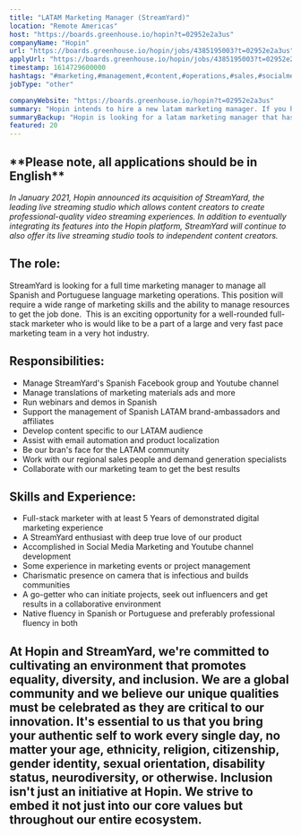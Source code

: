 ```yaml
---
title: "LATAM Marketing Manager (StreamYard)"
location: "Remote Americas"
host: "https://boards.greenhouse.io/hopin?t=02952e2a3us"
companyName: "Hopin"
url: "https://boards.greenhouse.io/hopin/jobs/4385195003?t=02952e2a3us"
applyUrl: "https://boards.greenhouse.io/hopin/jobs/4385195003?t=02952e2a3us#app"
timestamp: 1614729600000
hashtags: "#marketing,#management,#content,#operations,#sales,#socialmedia,#translation,#English"
jobType: "other"

companyWebsite: "https://boards.greenhouse.io/hopin?t=02952e2a3us"
summary: "Hopin intends to hire a new latam marketing manager. If you have 5 Years of demonstrated digital marketing experience, consider applying."
summaryBackup: "Hopin is looking for a latam marketing manager that has experience in: #marketing, #management, #content."
featured: 20
---
```


## \*\*Please note, all applications should be in English\*\*

_In January 2021, Hopin announced its acquisition of StreamYard, the leading live streaming studio which allows content creators to create professional-quality video streaming experiences. In addition to eventually integrating its features into the Hopin platform, StreamYard will continue to also offer its live streaming studio tools to independent content creators._ 

## The role:

StreamYard is looking for a full time marketing manager to manage all Spanish and Portuguese language marketing operations. This position will require a wide range of marketing skills and the ability to manage resources to get the job done.  This is an exciting opportunity for a well-rounded full-stack marketer who is would like to be a part of a large and very fast pace marketing team in a very hot industry.

## Responsibilities:

*   Manage StreamYard's Spanish Facebook group and Youtube channel
*   Manage translations of marketing materials ads and more
*   Run webinars and demos in Spanish
*   Support the management of Spanish LATAM brand-ambassadors and affiliates
*   Develop content specific to our LATAM audience
*   Assist with email automation and product localization
*   Be our bran's face for the LATAM community
*   Work with our regional sales people and demand generation specialists
*   Collaborate with our marketing team to get the best results

## Skills and Experience:

*   Full-stack marketer with at least 5 Years of demonstrated digital marketing experience
*   A StreamYard enthusiast with deep true love of our product
*   Accomplished in Social Media Marketing and Youtube channel development
*   Some experience in marketing events or project management
*   Charismatic presence on camera that is infectious and builds communities
*   A go-getter who can initiate projects, seek out influencers and get results in a collaborative environment
*   Native fluency in Spanish or Portuguese and preferably professional fluency in both

## At Hopin and StreamYard, we're committed to cultivating an environment that promotes equality, diversity, and inclusion. We are a global community and we believe our unique qualities must be celebrated as they are critical to our innovation. It's essential to us that you bring your authentic self to work every single day, no matter your age, ethnicity, religion, citizenship, gender identity, sexual orientation, disability status, neurodiversity, or otherwise. Inclusion isn't just an initiative at Hopin. We strive to embed it not just into our core values but throughout our entire ecosystem.
